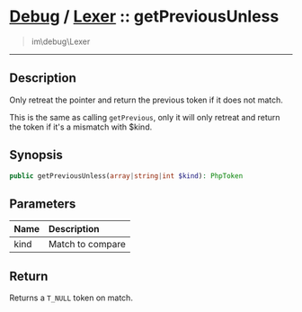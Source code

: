 # [Debug](debug.md) / [Lexer](debug-Lexer.md) :: getPreviousUnless
 > im\debug\Lexer
____

## Description
Only retreat the pointer and return the previous token if it does not match.

This is the same as calling `getPrevious`, only it will only retreat and
return the token if it's a mismatch with $kind.

## Synopsis
```php
public getPreviousUnless(array|string|int $kind): PhpToken
```

## Parameters
| Name | Description |
| :--- | :---------- |
| kind | Match to compare |

## Return
Returns a `T_NULL` token on match.
